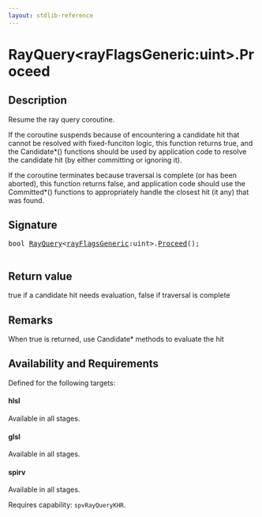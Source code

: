 ```yaml
---
layout: stdlib-reference
---
```


# RayQuery\<rayFlagsGeneric:uint\>\.Proceed

## Description

Resume the ray query coroutine.

If the coroutine suspends because of encountering
a candidate hit that cannot be resolved with fixed-funciton
logic, this function returns <span class='code'>true</span>, and the <span class='code'>Candidate*()</span>
functions should be used by application code to resolve
the candidate hit (by either committing or ignoring it).

If the coroutine terminates because traversal is
complete (or has been aborted), this function returns
<span class='code'>false</span>, and application code should use the <span class='code'>Committed*()</span>
functions to appropriately handle the closest hit (it any)
that was found.




## Signature 

<pre>
<span class="code_keyword">bool</span> <a href="index.md" class="code_type">RayQuery</a>&lt;<a href="index.md#decl-rayFlagsGeneric" class="code_var">rayFlagsGeneric</a>:<span class="code_keyword">uint</span>&gt;.<a href="proceed-0.md">Proceed</a>();

</pre>

## Return value
true if a candidate hit needs evaluation, false if traversal is complete

## Remarks
When true is returned, use Candidate* methods to evaluate the hit


## Availability and Requirements

Defined for the following targets:

#### hlsl
Available in all stages.

#### glsl
Available in all stages.

#### spirv
Available in all stages.

Requires capability: `spvRayQueryKHR`.



<script>
// Fix .md links to .html when on ReadTheDocs
if (window.location.hostname.includes('readthedocs') || 
    window.location.hostname.includes('rtfd.io')) {
  document.addEventListener('DOMContentLoaded', function() {
    const links = document.querySelectorAll('a');
    links.forEach(link => {
      if (link.getAttribute('href') && link.getAttribute('href').endsWith('.md')) {
        link.href = link.href.replace(/\.md($|#|\?)/, '.html$1');
      }
    });
  });
}
</script>
